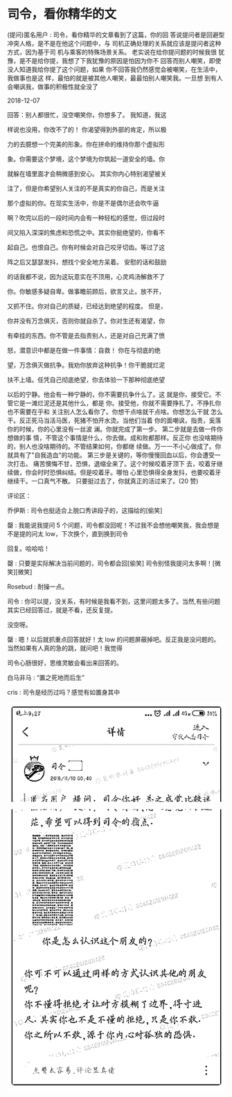 # 司令，看你精华的文

(提问)匿名用户 : 司令，看你精华的文章看到了这篇，你的回 答说提问者是回避型冲突人格，是不是在他这个问题中，与 司机正确处理的关系就应该是提问者这种方式，因为基于司 机与乘客的特殊场景关系。 老实说在给你提问题的时候我很 犹豫，是不是给你提，我想了下我犹豫的原因是怕因为你不 回答而别人嘲笑，即使没人知道我给你提了这个问题，如果 你不回答我仍然感觉会被嘲笑，在生活中，我做事也是这 样，最怕的就是被其他人嘲笑，最最怕别人嘲笑我。一旦想 到有人会嘲讽我，做事的积极性就全没了

2018-12-07

回答：别人都很忙，没空嘲笑你，你想多了。 我知道，我这

样说也没用，你改不了的！ 你渴望得到外部的肯定，所以极

力的去臆想一个完美的形象。你在拼命的维持你那个虚拟形

象。你需要这个梦境，这个梦境为你筑起一道安全的墙。你

就躲在墙里面才会稍微感到安心。 其实你内心特别渴望被关

注了，但是你希望别人关注的不是真实的你自己，而是关注

那个虚拟的你。在现实生活中，你是不是偶尔还会吹牛逼

啊？吹完以后的一段时间内会有一种轻松的感觉，但过段时

间又陷入深深的焦虑和恐慌之中。其实你挺绝望的，你看不

起自己。也恨自己。你有时候会对自己咬牙切齿。等过了这

阵之后又瑟瑟发抖，想找个安全地方呆着。 安慰的话和鼓励

的话我都不说，因为这玩意实在不顶用，心灵鸡汤解救不了

你。你敏感多疑自卑。做事瞻前顾后，欲言又止。放不开，

又抓不住。你对自己的质疑，已经达到绝望的程度。 但是，

你并没有万念俱灭，否则你就自杀了。你对生还有渴望，你

有牵挂的东西。你不管是去指责别人，还是对自己充满了愤

怒，潜意识中都是在做一件事情：自救！ 你在与彻底的绝

望，万念俱灭做抗争。我劝你放弃这种抗争！你干脆就烂泥

扶不上墙。任凭自己彻底绝望，你去体验一下那种彻底绝望

以后的宁静。他会有一种宁静的，你不需要抗争什么了。这 就是你，接受它。不管它是一滩烂泥还是其他什么，都是 你。接受他，你就不需要挣扎了。不挣扎你也不需要在乎和 关注别人怎么看你了。你想干点啥就干点啥。你想怎么干就 怎么干。反正死马当活马医，死猪不怕开水烫。当他们当着 你的面嘲讽，指责，奚落你的时候，你的心里没有一丝波 澜。你就完成了第一步。 第二步就是去做一件你想做的事 情，不管这个事情是什么，你去做。成和败都那样。反正你 也没啥期待的，别人也没啥期待的。不管结果如何，你都继 续做。万一一不小心做成了。你就具有了"自我造血"的功能。 第三步是关键的，等你慢慢回血以后，你会遭受一次打击。 痛苦懊悔不甘，恐惧，退缩全来了。这个时候咬着牙顶下 去，咬着牙继续做，你会时时恐惧纠结。但是咬着牙。哪怕 心里恐惧得全身发抖，也要咬着牙继续干。一口真气不散。 只要挺过去了，你就真正的活过来了。(20 赞)

评论区：

乔伊斯 : 司令也挺适合上脱口秀讲段子的，这描绘的[偷笑]

罄 : 我能说我提问 5 个问题，司令都没回呢！不过我不会想他嘲笑我，我会想是不是提的问太 low，下次换个，直到换到司令

回复。哈哈哈！

罄 : 只要是实际解决当前问题的，司令都会回[偷笑] 司令别怪我提问太多啊！[微笑][微笑]

Rosebud : 耐操一点。

司令 : 你可以提，没关系，有时候是我看不到，这里问题太多了。当然,有些问题其实已经回答过，就是不看，还反复提。

没空呀。

罄 : 嗯！以后就抓重点回答就好！太 low 的问题屏蔽掉吧。反正我是没问题的。当然如果有人真的急的跳，就问吧！我觉得

司令心肠很好，思维灵敏会看出来回答的。

白马非马 : “置之死地而后生”

cris : 司令是经历过吗？感觉有如置身其中

![image](img/Image_305.png)

![image](img/Image_306.png)